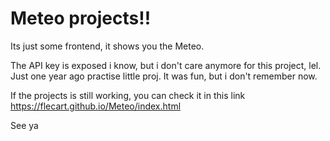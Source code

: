 # Meteo projects!!

Its just some frontend, it shows you the Meteo.

The API key is exposed i know, but i don't care anymore for this project, lel.
Just one year ago practise little proj. It was fun, but i don't remember now.

If the projects is still working, you can check it in this link 
https://flecart.github.io/Meteo/index.html

See ya

